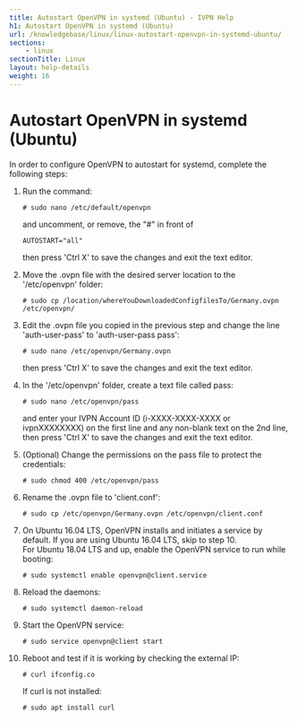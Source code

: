 ```yaml
---
title: Autostart OpenVPN in systemd (Ubuntu) - IVPN Help
h1: Autostart OpenVPN in systemd (Ubuntu)
url: /knowledgebase/linux/linux-autostart-openvpn-in-systemd-ubuntu/
sections:
    - linux
sectionTitle: Linux
layout: help-details
weight: 16
---
```

# Autostart OpenVPN in systemd (Ubuntu)

In order to configure OpenVPN to autostart for systemd, complete the following steps:

1.  Run the command:

    ```
    # sudo nano /etc/default/openvpn
    ```

    and uncomment, or remove, the "#" in front of

    ```
    AUTOSTART="all"
    ```

    then press 'Ctrl X' to save the changes and exit the text editor.

2.  Move the .ovpn file with the desired server location to the '/etc/openvpn' folder:

    ```
    # sudo cp /location/whereYouDownloadedConfigfilesTo/Germany.ovpn /etc/openvpn/    
    ```

3.  Edit the .ovpn file you copied in the previous step and change the line 'auth-user-pass' to 'auth-user-pass pass':

    ```
    # sudo nano /etc/openvpn/Germany.ovpn
    ```

    then press 'Ctrl X' to save the changes and exit the text editor.

4.  In the '/etc/openvpn' folder, create a text file called pass:

    ```
    # sudo nano /etc/openvpn/pass
    ```

    and enter your IVPN Account ID (i-XXXX-XXXX-XXXX or ivpnXXXXXXXX) on the first line and any non-blank text on the 2nd line, then press 'Ctrl X' to save the changes and exit the text editor.

5.  (Optional) Change the permissions on the pass file to protect the credentials:

    ```
    # sudo chmod 400 /etc/openvpn/pass
    ```

6.  Rename the .ovpn file to 'client.conf':

    ```
    # sudo cp /etc/openvpn/Germany.ovpn /etc/openvpn/client.conf
    ```

7.  On Ubuntu 16.04 LTS, OpenVPN installs and initiates a service by default. If you are using Ubuntu 16.04 LTS, skip to step 10.  
    For Ubuntu 18.04 LTS and up, enable the OpenVPN service to run while booting:

    ```
    # sudo systemctl enable openvpn@client.service
    ```

8.  Reload the daemons:

    ```
    # sudo systemctl daemon-reload
    ```

9.  Start the OpenVPN service:

    ```
    # sudo service openvpn@client start
    ```

10. Reboot and test if it is working by checking the external IP:

    ```
    # curl ifconfig.co
    ```

    If curl is not installed:

    ```
    # sudo apt install curl
    ```
